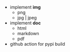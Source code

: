 - implement **img**
  - png
  - jpg | jpeg
- implement **doc**
  - html
  - markdown
  - pdf
- github action for pypi build